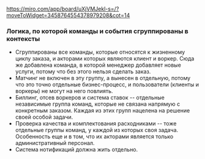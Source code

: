 https://miro.com/app/board/uXjVMJekl-s=/?moveToWidget=3458764554378979208&cot=14

### Логика, по которой команды и события сгруппированы в контексты
- Сгруппированы все команды, которые относятся к жизненному циклу заказа,
и акторами которых являются клиент и воркер.
Сюда же добавлена команда, в которой менеджер добавляет новые услуги,
потому что без этого нельзя сделать заказ.
- Матчинг не включен в эту группу, а вынесен в отдельную,
потому что это точно отдельные бизнес-процесс, и пользователи (клиенты и воркеры)
не могут на него повлиять.
- Биллинг, отсев воркеров и система ставок -- отдельные независимые группа команд,
которые не связана напрямую с конкретным заказом.
Каждая из этих групп нацелена на решение своей особой задачи.
- Проверка качества и комплектования расходниками -- тоже отдельные группы команд,
у каждой из которых своя задача. Особенность еще и в том, что их акторами является только административный персонал.
- Система нотификаций должна жить отдельно.